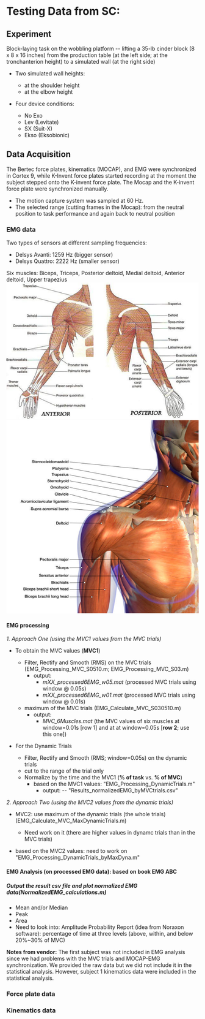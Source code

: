 # Testing Data from SC: 

## Experiment
Block-laying task on the wobbling platform -- lifting a 35-lb cinder block (8 x 8 x 16 inches) from the production table (at the left side; at the tronchanterion height) to a simulated wall (at the right side) 
- Two simulated wall heights:
	- at the shoulder height
	- at the elbow height

- Four device conditions:
	- No Exo
	- Lev (Levitate)
	- SX (Suit-X)
	- Ekso (Eksobionic)

## Data Acquisition
The Bertec force plates, kinematics (MOCAP), and EMG were synchronized in Cortex 9, while K-Invent force plates started recording at the moment the subject stepped onto the K-invent force plate. The Mocap and the K-invent force plate were synchronized manually.
- The motion capture system was sampled at 60 Hz.
- The selected range (cutting frames in the Mocap): from the neutral position to task performance and again back to neutral position

### EMG data
Two types of sensors at different sampling frequencies:
- Delsys Avanti: 1259 Hz (bigger sensor)
- Delsys Quattro: 2222 Hz (smaller sensor)

Six muscles: Biceps, Triceps, Posterior deltoid, Medial deltoid, Anterior deltoid, Upper trapezius
  ![6Muscles1](Pictures/ArmMuscles1.jpg "Arm_Muscles1")
  ![6Muscles2](Pictures/ArmMuscles2.jpg "Arm_Muscles2")

#### EMG processing
_*1. Approach One (using the MVC1 values from the MVC trials)*_
- To obtain the MVC values (**MVC1**)
	- Filter, Rectify and Smooth (RMS) on the MVC trials (EMG_Processing_MVC_S0510.m; EMG_Processing_MVC_S03.m)
	  - output: 
	    - *mXX_processed6EMG_w05.mat* (processed MVC trials using window @ 0.05s)
	    - *mXX_processed6EMG_w01.mat* (processed MVC trials using window @ 0.01s) 
	- maximum of the MVC trials (EMG_Calculate_MVC_S030510.m)
	  - output: 
	    - *MVC_6Muscles.mat* (the MVC values of six muscles at window=0.01s [row 1] and at at window=0.05s [**row 2**; use this one])

- For the Dynamic Trials 
	- Filter, Rectify and Smooth (RMS; window=0.05s) on the dynamic trials
	- cut to the range of the trial only 
	- Normalize by the time and the MVC1 (**% of task** vs. **% of MVC**)
	   - based on the MVC1 values: "EMG_Processing_DynamicTrials.m"
	     - output: 
	       -- "Results_normalizedEMG_byMVCtrials.csv"
  
   
_*2. Approach Two (using the MVC2 values from the dynamic trials)*_
- MVC2: use maximum of the dynamic trials (the whole trials) (EMG_Calculate_MVC_MaxDynamicTrials.m)
  - Need work on it (there are higher values in dynamc trials than in the MVC trials)
  
- based on the MVC2 values: need to work on "EMG_Processing_DynamicTrials_byMaxDyna.m"

#### EMG Analysis (on processed EMG data): based on book EMG ABC 
##### Output the result csv file and plot normalized EMG data(NormalizedEMG_calculations.m)
- Mean and/or Median
- Peak 
- Area 
- Need to look into: Amplitude Probability Report (idea from Noraxon software): percentage of time at three levels (above, within, and below 20%~30% of MVC)

**Notes from vendor:**
The first subject was not included in EMG analysis since we had problems with the MVC trials and MOCAP-EMG synchronization. We provided the raw data but we did not include it in the statistical analysis. However, subject 1 kinematics data were included in the statistical analysis.

### Force plate data

### Kinematics data
